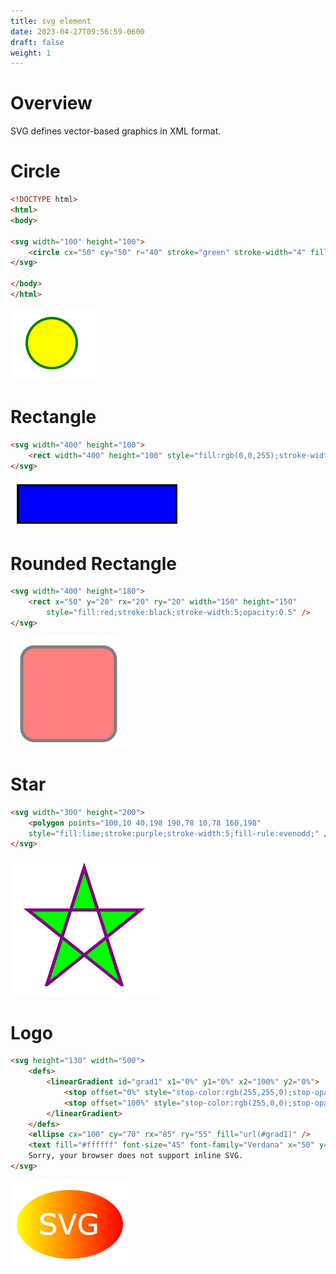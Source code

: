 ```yaml
---
title: svg element
date: 2023-04-27T09:56:59-0600
draft: false
weight: 1
---
```


# Overview
SVG defines vector-based graphics in XML format.

# Circle
```html
<!DOCTYPE html>
<html>
<body>

<svg width="100" height="100">
    <circle cx="50" cy="50" r="40" stroke="green" stroke-width="4" fill="yellow" />
</svg>

</body>
</html>
```
![A screenshot of a canvas with a green circle with yellow fill](./xHTML_Graphics---svg--Element-image1.png)

# Rectangle
```html
<svg width="400" height="100">
    <rect width="400" height="100" style="fill:rgb(0,0,255);stroke-width:10;stroke:rgb(0,0,0)" />
</svg>
```
![A screenshot of a canvas with a blue rectangle](./xHTML_Graphics---svg--Element-image2.png)

# Rounded Rectangle
```html
<svg width="400" height="180">
    <rect x="50" y="20" rx="20" ry="20" width="150" height="150"
        style="fill:red;stroke:black;stroke-width:5;opacity:0.5" />
</svg>
```
![A screenshot of a canvas with a red square with 50% opacity](./xHTML_Graphics---svg--Element-image3.png)

# Star
```html
<svg width="300" height="200">
    <polygon points="100,10 40,198 190,78 10,78 160,198"
    style="fill:lime;stroke:purple;stroke-width:5;fill-rule:evenodd;" />
</svg>
```
![A screenshot of a canvas with a purple star whose points are filled green](./xHTML_Graphics---svg--Element-image4.png)

# Logo
```html
<svg height="130" width="500">
    <defs>
        <linearGradient id="grad1" x1="0%" y1="0%" x2="100%" y2="0%">
            <stop offset="0%" style="stop-color:rgb(255,255,0);stop-opacity:1" />
            <stop offset="100%" style="stop-color:rgb(255,0,0);stop-opacity:1" />
        </linearGradient>
    </defs>
    <ellipse cx="100" cy="70" rx="85" ry="55" fill="url(#grad1)" />
    <text fill="#ffffff" font-size="45" font-family="Verdana" x="50" y="86">SVG</text>
    Sorry, your browser does not support inline SVG.
</svg>
```
![A screenshot of a canvas with a logo that reads 'SVG' with yellow (left) to red (right) gradient](./xHTML_Graphics---svg--Element-image5.png)

